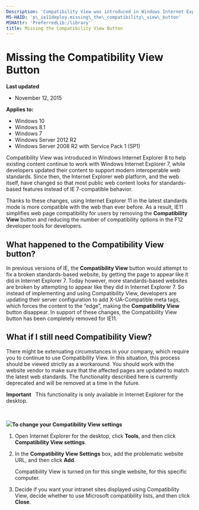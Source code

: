 ```yaml
---
Description: 'Compatibility View was introduced in Windows Internet Explorer 8 to help existing content continue to work with Windows Internet Explorer 7, while developers updated their content to support modern interoperable web standards.'
MS-HAID: 'p\_ie11deploy.missing\_the\_compatibility\_view\_button'
MSHAttr: 'PreferredLib:/library'
title: Missing the Compatibility View Button
---
```


# Missing the Compatibility View Button


**Last updated**

-   November 12, 2015

**Applies to:**

-   Windows 10
-   Windows 8.1
-   Windows 7
-   Windows Server 2012 R2
-   Windows Server 2008 R2 with Service Pack 1 (SP1)

Compatibility View was introduced in Windows Internet Explorer 8 to help existing content continue to work with Windows Internet Explorer 7, while developers updated their content to support modern interoperable web standards. Since then, the Internet Explorer web platform, and the web itself, have changed so that most public web content looks for standards-based features instead of IE 7-compatible behavior.

Thanks to these changes, using Internet Explorer 11 in the latest standards mode is more compatible with the web than ever before. As a result, IE11 simplifies web page compatibility for users by removing the **Compatibility View** button and reducing the number of compatibility options in the F12 developer tools for developers.

## What happened to the Compatibility View button?


In previous versions of IE, the **Compatibility View** button would attempt to fix a broken standards-based website, by getting the page to appear like it did in Internet Explorer 7. Today however, more standards-based websites are broken by attempting to appear like they did in Internet Explorer 7. So instead of implementing and using Compatibility View, developers are updating their server configuration to add X-UA-Compatible meta tags, which forces the content to the “edge”, making the **Compatibility View** button disappear. In support of these changes, the Compatibility View button has been completely removed for IE11.

## What if I still need Compatibility View?


There might be extenuating circumstances in your company, which require you to continue to use Compatibility View. In this situation, this process should be viewed strictly as a workaround. You should work with the website vendor to make sure that the affected pages are updated to match the latest web standards. The functionality described here is currently deprecated and will be removed at a time in the future.

**Important**  
This functionality is only available in Internet Explorer for the desktop.

 

![](../common/wedge.gif)**To change your Compatibility View settings**

1.  Open Internet Explorer for the desktop, click **Tools**, and then click **Compatibility View settings**.

2.  In the **Compatibility View Settings** box, add the problematic website URL, and then click **Add**.

    Compatibility View is turned on for this single website, for this specific computer.

3.  Decide if you want your intranet sites displayed using Compatibility View, decide whether to use Microsoft compatibility lists, and then click **Close**.

 

 



